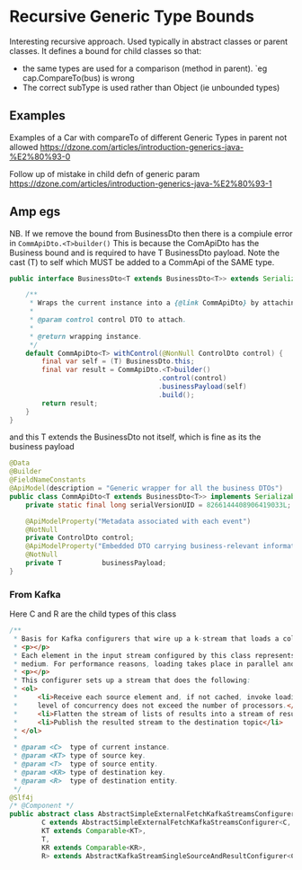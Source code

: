 # Recursive Generic Type Bounds

Interesting recursive approach. Used typically in abstract classes or parent classes.
It defines a bound for child classes so that:
- the same types are used for a comparison (method in parent). `eg cap.CompareTo(bus) is wrong
- The correct subType is used rather than Object (ie unbounded types)

## Examples

Examples of a Car with compareTo of different Generic Types in parent not allowed
https://dzone.com/articles/introduction-generics-java-%E2%80%93-0

Follow up of mistake in child defn of generic param
https://dzone.com/articles/introduction-generics-java-%E2%80%93-1

## Amp egs
NB. If we remove the bound from BusinessDto then there is a compiule error in `CommApiDto.<T>builder()`
This is because the ComApiDto has the Business bound and is required to have T BusinessDto payload.
Note the cast (T) to self which MUST be added to a CommApi of the SAME type.
```java
public interface BusinessDto<T extends BusinessDto<T>> extends Serializable {

    /**
     * Wraps the current instance into a {@link CommApiDto} by attaching a {@link ControlDto} to it.
     *
     * @param control control DTO to attach.
     *
     * @return wrapping instance.
     */
    default CommApiDto<T> withControl(@NonNull ControlDto control) {
        final var self = (T) BusinessDto.this;
        final var result = CommApiDto.<T>builder()
                                     .control(control)
                                     .businessPayload(self)
                                     .build();
        return result;
    }
}
```
and this T extends the BusinessDto not itself, which is fine as its the business payload
```java
@Data
@Builder
@FieldNameConstants
@ApiModel(description = "Generic wrapper for all the business DTOs")
public class CommApiDto<T extends BusinessDto<T>> implements Serializable {
    private static final long serialVersionUID = 8266144408906419033L;

    @ApiModelProperty("Metadata associated with each event")
    @NotNull
    private ControlDto control;
    @ApiModelProperty("Embedded DTO carrying business-relevant information")
    @NotNull
    private T          businessPayload;
}
```

### From Kafka
Here C and R are the child types of this class
```java
/**
 * Basis for Kafka configurers that wire up a k-stream that loads a collection of outputs for each input.
 * <p></p>
 * Each element in the input stream configured by this class represents a collection of entities to load from an external
 * medium. For performance reasons, loading takes place in parallel and it is optionally cached.
 * <p></p>
 * This configurer sets up a stream that does the following:
 * <ol>
 *     <li>Receive each source element and, if not cached, invoke loading the results from the external medium in parallel. The
 *     level of concurrency does not exceed the number of processors.</li>
 *     <li>Flatten the stream of lists of results into a stream of result entities</li>
 *     <li>Publish the resulted stream to the destination topic</li>
 * </ol>
 *
 * @param <C>  type of current instance.
 * @param <KT> type of source key.
 * @param <T>  type of source entity.
 * @param <KR> type of destination key.
 * @param <R>  type of destination entity.
 */
@Slf4j
/* @Component */
public abstract class AbstractSimpleExternalFetchKafkaStreamsConfigurer<
        C extends AbstractSimpleExternalFetchKafkaStreamsConfigurer<C, KT, T, KR, R>,
        KT extends Comparable<KT>,
        T,
        KR extends Comparable<KR>,
        R> extends AbstractKafkaStreamSingleSourceAndResultConfigurer<C, KT, T, KR, R> {
```

